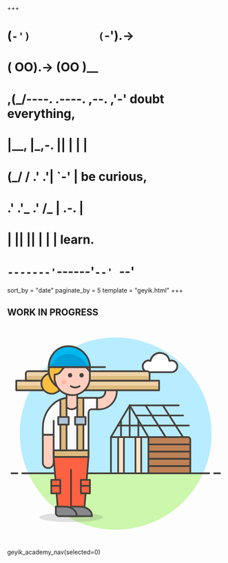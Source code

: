 +++
#   (`-')           (`-').->
#   ( OO).->        (OO )__
# ,(_/----. .----. ,--. ,'-' doubt everything,
# |__,    |\_,-.  ||  | |  |
#  (_/   /    .' .'|  `-'  | be curious,
#  .'  .'_  .'  /_ |  .-.  |
# |       ||      ||  | |  | learn.
# `-------'`------'`--' `--'

sort_by = "date"
paginate_by = 5
template = "geyik.html"
+++

## WORK IN PROGRESS

<svg viewBox="-2 -2 512 512" xmlns="http://www.w3.org/2000/svg" id="Wood-House-Builder-4--Streamline-Ux" height="512" width="512"><desc>Wood House Builder 4 Streamline Illustration: https://streamlinehq.com</desc><path d="M480.29114000000004 254.032512C480.31298400000003 79.833724 291.751004 -29.064204 140.879576 58.01614C40.075103999999996 116.198396 -0.153924 241.357912 47.87138 347.377512H460.12862C473.44126800000004 318.060832 480.31654000000003 286.23107600000003 480.29114000000004 254.032512Z" fill="#b8ecff" stroke-width="4"></path><path d="M47.87138 347.377512C119.75084 506.05537599999997 336.44890799999996 527.417284 437.928004 385.82955599999997C446.570608 373.77116 454.006712 360.891836 460.12862 347.377512Z" fill="#ccf7ad" stroke-width="4"></path><path d="M33.366456 347.377512H474.633544" fill="none" stroke="#45413c" stroke-linecap="round" stroke-linejoin="round" stroke-width="4"></path><path d="M7.908544 347.377512H22.051772000000003" fill="none" stroke="#45413c" stroke-linecap="round" stroke-linejoin="round" stroke-width="4"></path><path d="M485.948228 347.377512H500.09145600000005" fill="none" stroke="#45413c" stroke-linecap="round" stroke-linejoin="round" stroke-width="4"></path><path d="M286.9311 187.395612V262.280908" fill="none" stroke="#45413c" stroke-linecap="round" stroke-linejoin="round" stroke-width="4"></path><path d="M242.685316 262.280908H331.181964V347.377512H242.685316Z" fill="none" stroke="#45413c" stroke-linecap="round" stroke-linejoin="round" stroke-width="4"></path><path d="M259.70230000000004 262.280908H273.319748V347.377512H259.70230000000004Z" fill="#f7e5c6" stroke="#45413c" stroke-linecap="round" stroke-linejoin="round" stroke-width="4"></path><path d="M300.553628 262.280908H314.16498V347.377512H300.553628Z" fill="#f7e5c6" stroke="#45413c" stroke-linecap="round" stroke-linejoin="round" stroke-width="4"></path><path d="M429.89601600000003 347.377512H331.181964V262.280908H424.23842C427.36312799999996 262.280908 429.89601600000003 264.813796 429.89601600000003 267.937996Z" fill="#bf8256" stroke="#45413c" stroke-linecap="round" stroke-linejoin="round" stroke-width="4"></path><path d="M429.89601600000003 279.30348000000004H331.181964V262.280908H424.23842C427.36312799999996 262.280908 429.89601600000003 264.813796 429.89601600000003 267.937996Z" fill="#bf8256" stroke="#45413c" stroke-linecap="round" stroke-linejoin="round" stroke-width="4"></path><path d="M331.181964 279.30348000000004H429.890428V296.320972H331.181964Z" fill="#bf8256" stroke="#45413c" stroke-linecap="round" stroke-linejoin="round" stroke-width="4"></path><path d="M331.181964 296.320972H429.890428V313.343544H331.181964Z" fill="#bf8256" stroke="#45413c" stroke-linecap="round" stroke-linejoin="round" stroke-width="4"></path><path d="M331.181964 313.337956H429.890428V330.360528H331.181964Z" fill="#bf8256" stroke="#45413c" stroke-linecap="round" stroke-linejoin="round" stroke-width="4"></path><path d="M331.181964 330.360528H429.890428V347.377512H331.181964Z" fill="#bf8256" stroke="#45413c" stroke-linecap="round" stroke-linejoin="round" stroke-width="4"></path><path d="M242.685316 262.280908L286.9311 187.395612L331.181964 262.280908H242.685316Z" fill="none" stroke="#45413c" stroke-linecap="round" stroke-linejoin="round" stroke-width="4"></path><path d="M286.9311 187.395612H402.661628" fill="none" stroke="#45413c" stroke-linecap="round" stroke-linejoin="round" stroke-width="4"></path><path d="M301.011844 211.22386000000003H412.87903200000005" fill="none" stroke="#45413c" stroke-linecap="round" stroke-linejoin="round" stroke-width="4"></path><path d="M258.774692 235.047028H426.49038400000006" fill="none" stroke="#45413c" stroke-linecap="round" stroke-linejoin="round" stroke-width="4"></path><path d="M324.376288 187.395612L372.027704 262.280908" fill="none" stroke="#45413c" stroke-linecap="round" stroke-linejoin="round" stroke-width="4"></path><path d="M365.22202799999997 187.395612L412.87903200000005 262.280908" fill="none" stroke="#45413c" stroke-linecap="round" stroke-linejoin="round" stroke-width="4"></path><path d="M266.514072 221.961456V262.280908" fill="none" stroke="#45413c" stroke-linecap="round" stroke-linejoin="round" stroke-width="4"></path><path d="M307.359304 221.961456V262.280908" fill="none" stroke="#45413c" stroke-linecap="round" stroke-linejoin="round" stroke-width="4"></path><path d="M399.261584 95.493332C399.314924 85.90584799999999 389.663432 79.300832 380.745492 82.820764C377.91898000000003 65.632076 357.545132 57.948068 344.071956 68.990464C339.81796399999996 72.476868 336.97926 77.3938 336.087212 82.820764C326.3011 79.149956 316.21069600000004 87.44966000000001 317.924688 97.760028C319.005204 104.258872 324.594728 109.044232 331.181964 109.11027200000001H385.650232C393.168632 109.10722399999999 399.261584 103.011732 399.261584 95.493332Z" fill="#ffffff" stroke="#45413c" stroke-linecap="round" stroke-linejoin="round" stroke-width="4"></path><path d="M399.261584 95.493332C399.314924 85.90584799999999 389.663432 79.300832 380.745492 82.820764C377.91898000000003 65.632076 357.545132 57.948068 344.071956 68.990464C339.81796399999996 72.476868 336.97926 77.3938 336.087212 82.820764C326.3011 79.149956 316.21069600000004 87.44966000000001 317.924688 97.760028C319.005204 104.258872 324.594728 109.044232 331.181964 109.11027200000001H385.650232C393.168632 109.10722399999999 399.261584 103.011732 399.261584 95.493332Z" fill="#ffffff" stroke="#45413c" stroke-linecap="round" stroke-linejoin="round" stroke-width="4"></path><path d="M214.2744 196.7865C246.793004 196.775832 267.105384 161.566352 250.836684 133.409944C249.63272400000002 131.327144 248.253504 129.350516 246.71324800000002 127.50190400000001L233.59414800000002 111.763556C231.034336 108.69422 227.238052 106.926888 223.241616 106.943652C212.859112 106.950764 206.378048 118.194328 211.57488800000002 127.18186399999999C211.958428 127.84531199999999 212.39835599999998 128.47472399999998 212.88857600000003 129.063496L226.002088 144.796256C233.532172 153.82748 228.461316 167.623236 216.87536 169.62882000000002C216.016332 169.777156 215.146128 169.85234 214.274908 169.85234H209.748628V196.814948Z" fill="#ffcebf" stroke="#45413c" stroke-linecap="round" stroke-linejoin="round" stroke-width="4"></path><path d="M223.45091200000002 451.115176C223.45091200000002 457.30972800000006 189.96558399999998 462.33333999999996 148.65604000000002 462.33333999999996S73.85558 457.30972800000006 73.85558 451.115176S107.346496 439.896504 148.65604000000002 439.896504S223.45091200000002 444.91452799999996 223.45091200000002 451.115176Z" fill="#45413c" opacity=".15" stroke-width="4"></path><path d="M189.807088 308.942232L178.56606399999998 448.41668H118.728744L107.527344 308.942232H189.807088Z" fill="#ff6242" stroke-width="4"></path><path d="M188.200284 328.88377199999996L189.807088 308.942232H107.527344L109.12856 328.88377199999996H188.200284Z" fill="#ff6242" stroke-width="4"></path><path d="M148.53158 338.91981999999996V448.41668" fill="none" stroke="#45413c" stroke-linecap="round" stroke-linejoin="round" stroke-width="4"></path><path d="M81.962244 256.510536V321.959732C81.653888 329.08290800000003 87.334852 335.031588 94.46514 335.050384C101.70261599999999 335.06918 107.574588 329.197208 107.555792 321.959732V256.510536Z" fill="#ffcebf" stroke="#45413c" stroke-linecap="round" stroke-linejoin="round" stroke-width="4"></path><path d="M209.76031200000003 169.67708000000002H143.92656C109.70006000000001 169.67708000000002 81.962244 201.867008 81.962244 241.569748V256.516124H107.527344V308.942232H189.807088V204.107288C190.004192 200.23531200000002 192.974976 197.075044 196.827648 196.63968799999998H209.76031200000003Z" fill="#f8f8f8" stroke-width="4"></path><path d="M107.527344 293.277036H189.807088V308.94782H107.527344Z" fill="#debb7e" stroke="#45413c" stroke-linecap="round" stroke-linejoin="round" stroke-width="4"></path><path d="M81.962244 256.510536V241.586512C81.962244 201.88377200000002 109.682788 169.69384399999998 143.92656 169.69384399999998H209.76031200000003V186.88100799999998H143.92656C110.350808 186.88100799999998 83.020408 217.85427600000003 81.99069200000001 256.516124" fill="#ffffff" stroke-width="4"></path><path d="M209.76031200000003 169.67708000000002H143.92656C109.70006000000001 169.67708000000002 81.962244 201.867008 81.962244 241.569748V256.516124H107.527344V308.942232H189.807088V204.107288C190.004192 200.23531200000002 192.974976 197.075044 196.827648 196.63968799999998H209.76031200000003Z" fill="none" stroke="#45413c" stroke-linecap="round" stroke-linejoin="round" stroke-width="4"></path><path d="M107.527344 256.510536V223.74352" fill="none" stroke="#45413c" stroke-linecap="round" stroke-linejoin="round" stroke-width="4"></path><path d="M131.192016 171.199048C133.42721600000002 170.65701199999998 135.69442 170.258232 137.98042 170.00524800000002V137.78687200000002H163.14978800000003V169.67708000000002H168.64329999999998C168.89831600000002 171.17212400000003 169.02684000000002 172.68596399999998 169.027856 174.202852C169.027856 186.60363999999998 160.541716 196.673724 150.030688 196.673724C138.69924 196.66204000000002 129.69290800000002 184.93486 131.192016 171.199048Z" fill="#ffcebf" stroke="#45413c" stroke-linecap="round" stroke-linejoin="round" stroke-width="4"></path><path d="M123.385072 173.699424C128.05664 171.79086800000002 132.970524 170.539664 137.986516 169.98238800000001V293.254684H123.385072V173.699424Z" fill="#debb7e" stroke="#45413c" stroke-linecap="round" stroke-linejoin="round" stroke-width="4"></path><path d="M118.298976 214.76004799999998H143.072104V232.7275H118.298976Z" fill="#adc4d9" stroke="#45413c" stroke-linecap="round" stroke-linejoin="round" stroke-width="4"></path><path d="M177.72887999999998 169.67708000000002V293.277036H163.12134V169.67708000000002Z" fill="#debb7e" stroke="#45413c" stroke-linecap="round" stroke-linejoin="round" stroke-width="4"></path><path d="M158.04134 214.76004799999998H182.814468V232.7275H158.04134Z" fill="#adc4d9" stroke="#45413c" stroke-linecap="round" stroke-linejoin="round" stroke-width="4"></path><path d="M189.807088 308.942232L178.56606399999998 448.41668H118.728744L107.527344 308.942232H189.807088Z" fill="none" stroke="#45413c" stroke-linecap="round" stroke-linejoin="round" stroke-width="4"></path><path d="M101.90988 362.80496400000004H123.198128V394.734796H101.90988Z" fill="#ff6242" stroke="#45413c" stroke-linecap="round" stroke-linejoin="round" stroke-width="4"></path><path d="M101.90988 376.993404H123.198128" fill="#9ceb60" stroke="#45413c" stroke-linecap="round" stroke-linejoin="round" stroke-width="4"></path><path d="M171.84522400000003 362.80496400000004H193.133472V394.734796H171.84522400000003Z" fill="#ff6242" stroke="#45413c" stroke-linecap="round" stroke-linejoin="round" stroke-width="4"></path><path d="M171.84522400000003 376.993404H193.133472" fill="#9ceb60" stroke="#45413c" stroke-linecap="round" stroke-linejoin="round" stroke-width="4"></path><path d="M197.958964 448.41668C197.958964 432.327304 182.226204 425.951396 168.32072 425.951396H148.520404V440.94908000000004C148.520404 445.073532 151.863552 448.41668 155.988004 448.41668Z" fill="#87898c" stroke="#45413c" stroke-linecap="round" stroke-linejoin="round" stroke-width="4"></path><path d="M161.978848 448.41668C161.978848 432.327304 146.251676 425.951396 132.340604 425.951396H112.56822799999999V440.94908000000004C112.56822799999999 445.073532 115.911376 448.41668 120.03582800000001 448.41668Z" fill="#87898c" stroke="#45413c" stroke-linecap="round" stroke-linejoin="round" stroke-width="4"></path><path d="M19.347688 129.386076H356.35692V151.850852H19.347688Z" fill="#debb7e" stroke-width="4"></path><path d="M356.35692 135.04316400000002C356.35692 131.918964 353.82403200000005 129.386076 350.69983199999996 129.386076H25.004776C21.880576 129.386076 19.347688 131.918964 19.347688 135.04316400000002V144.383252C19.349212 145.00707599999998 19.426935999999998 145.62836000000001 19.579843999999998 146.23338800000002C20.429219999999997 142.92884800000002 23.409148000000002 140.61948 26.820876000000002 140.621004H348.88932C352.299016 140.62202 355.275896 142.93088 356.125272 146.23338800000002C356.28072000000003 145.628868 356.35844399999996 145.007584 356.35692 144.383252Z" fill="#f0d3a8" stroke-width="4"></path><path d="M333.88655600000004 129.386076H41.812464000000006V112.60074000000002C41.812464000000006 109.47654 44.345352 106.943652 47.470060000000004 106.943652H328.22896C331.35366799999997 106.943652 333.88655600000004 109.47654 333.88655600000004 112.60074000000002Z" fill="#debb7e" stroke-width="4"></path><path d="M333.88655600000004 112.60074000000002C333.88655600000004 109.47654 331.35316 106.943652 328.22896 106.943652H47.470060000000004C44.345352 106.943652 41.812464000000006 109.47654 41.812464000000006 112.60074000000002V125.88951200000001C41.812464000000006 121.765568 45.156119999999994 118.42191199999999 49.280063999999996 118.42191199999999H326.41285999999997C330.537312 118.42242 333.88046 121.765568 333.88046 125.88951200000001Z" fill="#f0d3a8" stroke-width="4"></path><path d="M19.347688 129.386076H356.35692V151.850852H19.347688Z" fill="none" stroke="#45413c" stroke-linecap="round" stroke-linejoin="round" stroke-width="4"></path><path d="M333.88655600000004 129.386076H41.812464000000006V112.60074000000002C41.812464000000006 109.47654 44.345352 106.943652 47.470060000000004 106.943652H328.22896C331.35366799999997 106.943652 333.88655600000004 109.47654 333.88655600000004 112.60074000000002Z" fill="none" stroke="#45413c" stroke-linecap="round" stroke-linejoin="round" stroke-width="4"></path><path d="M91.689936 157.135068C108.23295600000002 165.817296 127.971296 153.335228 127.21844 134.667752C126.869444 126.003812 121.92457200000001 118.18467600000001 114.247168 114.15522C97.704148 105.472992 77.966316 117.954552 78.71866399999999 136.622536C79.06766 145.285968 84.01253200000001 153.105612 91.689936 157.135068Z" fill="#ffbe3d" stroke="#45413c" stroke-linecap="round" stroke-linejoin="round" stroke-width="4"></path><path d="M95.91903599999999 104.426004C95.91903599999999 141.796008 136.373108 165.152324 168.736264 146.467068C183.7563 137.795508 193.00901199999998 121.76963200000002 193.00901199999998 104.426004C193.00901199999998 67.056 152.55494000000002 43.699684 120.191276 62.38494C105.17124 71.0565 95.91903599999999 87.082376 95.91903599999999 104.426004Z" fill="#ffbe3d" stroke="#45413c" stroke-linecap="round" stroke-linejoin="round" stroke-width="4"></path><path d="M95.91903599999999 104.426004C95.91903599999999 141.796008 136.373108 165.152324 168.736264 146.467068C183.7563 137.795508 193.00901199999998 121.76963200000002 193.00901199999998 104.426004C193.00901199999998 67.056 152.55494000000002 43.699684 120.191276 62.38494C105.17124 71.0565 95.91903599999999 87.082376 95.91903599999999 104.426004Z" fill="none" stroke="#45413c" stroke-linecap="round" stroke-linejoin="round" stroke-width="4"></path><path d="M175.675036 94.02216399999999C168.25823599999998 94.02216399999999 165.752272 97.49028 161.803588 97.49028C154.97048 95.78441600000001 148.012912 94.62516 140.995908 94.02216399999999C135.0391 94.02216399999999 129.081784 100.84511200000001 125.076204 106.67746000000001C121.64314 111.750348 115.927124 114.800888 109.80166 114.829844V130.002788C110.089188 130.10388 110.381796 130.188716 110.678468 130.257296C117.219984 161.613088 155.251912 174.129192 179.13603999999998 152.78608C187.967112 144.894808 193.01714 133.61416 193.020188 121.771156V107.89412S183.08624799999998 94.02216399999999 175.675036 94.02216399999999Z" fill="#ffcebf" stroke="#45413c" stroke-linecap="round" stroke-linejoin="round" stroke-width="4"></path><path d="M147.931632 142.086584C154.230832 146.289776 162.440112 146.289776 168.739312 142.086584" fill="none" stroke="#45413c" stroke-linecap="round" stroke-linejoin="round" stroke-width="4"></path><path d="M137.03046 132.40105599999998C137.03046 136.381744 132.72109600000002 138.86942000000002 129.274316 136.879076C125.82702800000001 134.88924 125.82702800000001 129.91338 129.274316 127.92354399999999C130.060192 127.46939200000001 130.951732 127.230632 131.859528 127.230632C134.71499599999999 127.230632 137.03046 129.545588 137.03046 132.40105599999998Z" fill="#ffb59e" stroke-width="4"></path><path d="M141.19961600000002 116.476272C141.187424 120.400064 145.42719200000002 122.86589599999999 148.8313 120.91466799999999C150.42134 120.003316 151.39974800000002 118.30862800000001 151.39416 116.476272C151.406352 112.55247999999999 147.166584 110.086648 143.76196800000002 112.037368C142.172436 112.94872000000001 141.194028 114.643408 141.19961600000002 116.476272Z" fill="#45413c" stroke-width="4"></path><path d="M168.365932 116.476272C168.353232 120.400064 172.59350799999999 122.86589599999999 175.99761600000002 120.91466799999999C177.58765599999998 120.003316 178.56606399999998 118.30862800000001 178.56047600000002 116.476272C178.572668 112.55247999999999 174.33290000000002 110.086648 170.92828400000002 112.037368C169.338244 112.94872000000001 168.359836 114.643408 168.365932 116.476272Z" fill="#45413c" stroke-width="4"></path><path d="M95.94138799999999 97.388172C95.94138799999999 70.476872 115.340384 47.960788 142.251684 47.960788C169.774616 48.103536000000005 192.307972 69.886068 193.382392 97.388172" fill="#009fd9" stroke-width="4"></path><path d="M142.251684 66.211196C162.812984 66.439288 181.36463600000002 78.601316 189.773052 97.36582H193.382392C192.307972 69.86371600000001 169.774616 48.080676000000004 142.251684 47.938436C115.340384 47.938436 95.94138799999999 70.454012 95.94138799999999 97.36582H99.556316C106.78668 79.54518 121.817892 66.211196 142.251684 66.211196Z" fill="#00b8f0" stroke-width="4"></path><path d="M95.94138799999999 97.388172H228.66096000000002" fill="#ffcebf" stroke="#45413c" stroke-linecap="round" stroke-linejoin="round" stroke-width="4"></path><path d="M95.94138799999999 97.388172C95.94138799999999 70.476872 115.340384 47.960788 142.251684 47.960788C169.774616 48.103536000000005 192.307972 69.886068 193.382392 97.388172Z" fill="none" stroke="#45413c" stroke-linecap="round" stroke-linejoin="round" stroke-width="4"></path></svg>


geyik_academy_nav(selected=0)